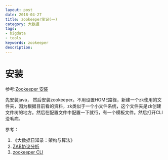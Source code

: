 ```yaml
---
layout: post
date: 2018-04-27
title: zookeeper笔记(一)
category: 大数据
tags: 
- bigdata
- tools
keywords: zookeeper 
description:
---
```


# 安装

参考:[Zookeeper 安装](https://www.w3cschool.cn/zookeeper/zookeeper_installation.html)

先安装java， 然后安装zookeeper。不用设置HOME路径，新建一个zk使用的文件夹，因为根据目前看的资料，zk类似于一个小文件系统，这个文件夹是zk创建文件树的地方。然后在配置文件中配置一下就行，有一个模板文件。然后打开CLI没毛病。



参考：
1. 《大数据日知录：架构与算法》
2. [ZAB协议分析](http://blog.jobbole.com/104985/)
3. [zookeeper CLI](https://www.w3cschool.cn/zookeeper/zookeeper_cli.html)

